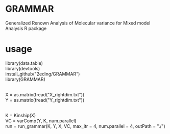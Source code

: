 # GRAMMAR
Generalized Renown Analysis of Molecular variance for Mixed model Analysis R package

# usage
library(data.table)<br>
library(devtools)<br>
install_github("2eding/GRAMMAR")<br>
library(GRAMMAR)<br><br>

X = as.matrix(fread("X_rightdim.txt"))<br>
Y = as.matrix(fread("Y_rightdim.txt"))<br><br>

K = Kinship(X)<br>
VC = varComp(Y, K, num.parallel)<br>
run = run_grammar(K, Y, X, VC, max_itr = 4, num.parallel = 4, outPath = "./")
